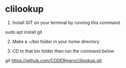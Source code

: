 # clilookup

1. Install GIT on your terminal by running this command.

sudo apt install git

2. Make a ~/bin folder in your home directory

3. CD to that bin folder then run the command below

git https://github.com/CODERmarv/clilookup.git
